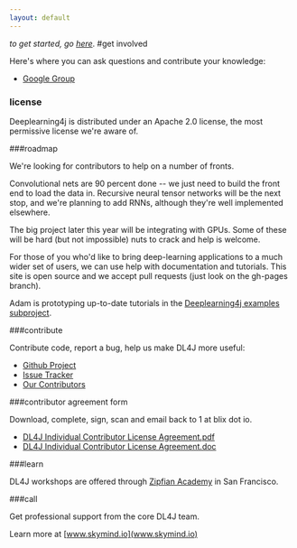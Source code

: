 ```yaml
---
layout: default
---
```


*to get started, go [here](../gettingstarted.html)*.
#get involved

Here's where you can ask questions and contribute your knowledge:

*  [Google Group](https://groups.google.com/forum/#!forum/deeplearning4j)

### license

Deeplearning4j is distributed under an Apache 2.0 license, the most permissive license we're aware of. 

###roadmap

We're looking for contributors to help on a number of fronts. 

Convolutional nets are 90 percent done -- we just need to build the front end to load the data in.  Recursive neural tensor networks will be the next stop, and we're planning to add RNNs, although they're well implemented elsewhere. 

The big project later this year will be integrating with GPUs. Some of these will be hard (but not impossible) nuts to crack and help is welcome. 

For those of you who'd like to bring deep-learning applications to a much wider set of users, we can use help with documentation and tutorials. This site is open source and we accept pull requests (just look on the gh-pages branch).

Adam is prototyping up-to-date tutorials in the [Deeplearning4j examples subproject](https://github.com/agibsonccc/java-deeplearning/tree/master/deeplearning4j-examples).

###contribute

Contribute code, report a bug, help us make DL4J more useful:

*  [Github Project](https://github.com/agibsonccc/java-deeplearning)
*  [Issue Tracker](https://github.com/agibsonccc/java-deeplearning/issues)
*  [Our Contributors](https://github.com/agibsonccc/java-deeplearning/graphs/contributors)

###contributor agreement form

Download, complete, sign, scan and email back to 1 at blix dot io. 

*  [DL4J Individual Contributor License Agreement.pdf](../assets/cla.pdf)
*  [DL4J Individual Contributor License Agreement.doc](../assets/cla.doc)

###learn

DL4J workshops are offered through [Zipfian Academy](http://www.zipfianacademy.com/) in San Francisco.

###call

Get professional support from the core DL4J team.

Learn more at [www.skymind.io](www.skymind.io)
